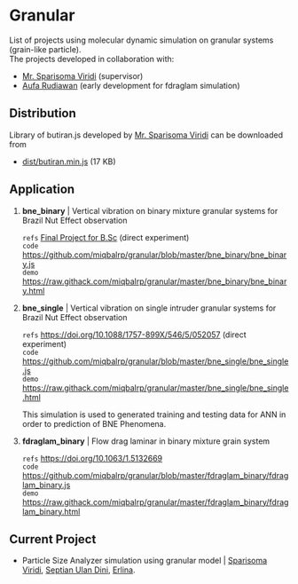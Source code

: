# Granular
List of projects using molecular dynamic simulation on granular systems (grain-like particle).<br> 
The projects developed in collaboration with:
* [Mr. Sparisoma Viridi](https://github.com/dudung) (supervisor)
* [Aufa Rudiawan](https://github.com/aufarudiawan) (early development for fdraglam simulation)

## Distribution
Library of butiran.js developed by [Mr. Sparisoma Viridi](https://github.com/dudung) can be downloaded from
* [dist/butiran.min.js](https://github.com/dudung/butiran.js/blob/master/dist/butiran.min.js) (17 KB)

## Application
01. **bne_binary** | Vertical vibration on binary mixture granular systems for Brazil Nut Effect observation

    `refs` [Final Project for B.Sc](https://www.slideshare.net/IqbalRahmadhan/tugas-akhir-analisis-jaringan-pada-fenomena-ekb-campuran-biner-sistem-butiran-dua-dimensi) (direct experiment)<br>
    `code` https://github.com/miqbalrp/granular/blob/master/bne_binary/bne_binary.js<br>
    `demo` https://raw.githack.com/miqbalrp/granular/master/bne_binary/bne_binary.html

02. **bne_single** | Vertical vibration on single intruder granular systems for Brazil Nut Effect observation

    `refs` https://doi.org/10.1088/1757-899X/546/5/052057 (direct experiment)<br>
    `code` https://github.com/miqbalrp/granular/blob/master/bne_single/bne_single.js<br>
    `demo` https://raw.githack.com/miqbalrp/granular/master/bne_single/bne_single.html<br>

    This simulation is used to generated training and testing data for ANN in order to prediction of BNE Phenomena.<br>
 

03. **fdraglam_binary** | Flow drag laminar in binary mixture grain system

    `refs` https://doi.org/10.1063/1.5132669<br>
    `code` https://github.com/miqbalrp/granular/blob/master/fdraglam_binary/fdraglam_binary.js<br>
    `demo` https://raw.githack.com/miqbalrp/granular/master/fdraglam_binary/fdraglam_binary.html
    
   
## Current Project
* Particle Size Analyzer simulation using granular model | [Sparisoma Viridi](https://github.com/dudung), [Septian Ulan Dini](https://github.com/septian-d), [Erlina](https://github.com/erlinaliana).

